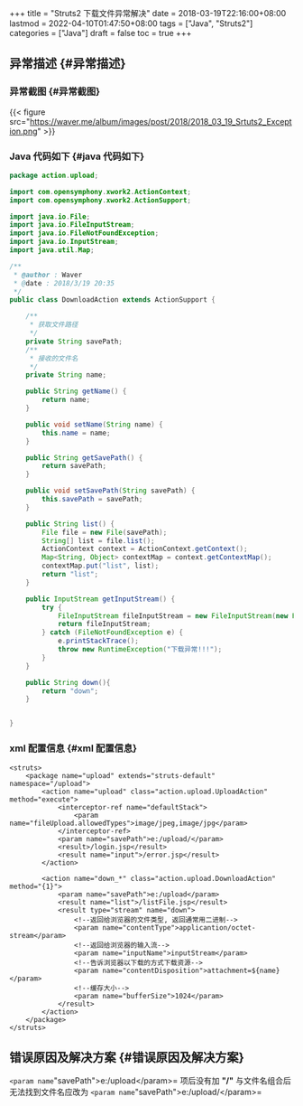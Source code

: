 +++
title = "Struts2 下载文件异常解决"
date = 2018-03-19T22:16:00+08:00
lastmod = 2022-04-10T01:47:50+08:00
tags = ["Java", "Struts2"]
categories = ["Java"]
draft = false
toc = true
+++

## 异常描述 {#异常描述}


### 异常截图 {#异常截图}

{{< figure src="https://waver.me/album/images/post/2018/2018_03_19_Srtuts2_Exception.png" >}}


### Java 代码如下 {#java 代码如下}

```java
package action.upload;

import com.opensymphony.xwork2.ActionContext;
import com.opensymphony.xwork2.ActionSupport;

import java.io.File;
import java.io.FileInputStream;
import java.io.FileNotFoundException;
import java.io.InputStream;
import java.util.Map;

/**
 * @author : Waver
 * @date : 2018/3/19 20:35
 */
public class DownloadAction extends ActionSupport {

    /**
     * 获取文件路径
     */
    private String savePath;
    /**
     * 接收的文件名
     */
    private String name;

    public String getName() {
        return name;
    }

    public void setName(String name) {
        this.name = name;
    }

    public String getSavePath() {
        return savePath;
    }

    public void setSavePath(String savePath) {
        this.savePath = savePath;
    }

    public String list() {
        File file = new File(savePath);
        String[] list = file.list();
        ActionContext context = ActionContext.getContext();
        Map<String, Object> contextMap = context.getContextMap();
        contextMap.put("list", list);
        return "list";
    }

    public InputStream getInputStream() {
        try {
            FileInputStream fileInputStream = new FileInputStream(new File(savePath + name));
            return fileInputStream;
        } catch (FileNotFoundException e) {
            e.printStackTrace();
            throw new RuntimeException("下载异常!!!");
        }
    }

    public String down(){
        return "down";
    }


}
```


### xml 配置信息 {#xml 配置信息}

```text
<struts>
    <package name="upload" extends="struts-default" namespace="/upload">
        <action name="upload" class="action.upload.UploadAction" method="execute">
            <interceptor-ref name="defaultStack">
                <param name="fileUpload.allowedTypes">image/jpeg,image/jpg</param>
            </interceptor-ref>
            <param name="savePath">e:/upload/</param>
            <result>/login.jsp</result>
            <result name="input">/error.jsp</result>
        </action>

        <action name="down_*" class="action.upload.DownloadAction" method="{1}">
            <param name="savePath">e:/upload</param>
            <result name="list">/listFile.jsp</result>
            <result type="stream" name="down">
                <!--返回给浏览器的文件类型, 返回通常用二进制-->
                <param name="contentType">applicantion/octet-stream</param>
                <!--返回给浏览器的输入流-->
                <param name="inputName">inputStream</param>
                <!--告诉浏览器以下载的方式下载资源-->
                <param name="contentDisposition">attachment=${name}</param>
                <!--缓存大小-->
                <param name="bufferSize">1024</param>
            </result>
        </action>
    </package>
</struts>
```


## 错误原因及解决方案 {#错误原因及解决方案}

`<param name`"savePath"&gt;e:/upload&lt;/param&gt;= 项后没有加 **"/"**
与文件名组合后无法找到文件名应改为
`<param name`"savePath"&gt;e:/upload/&lt;/param&gt;=
